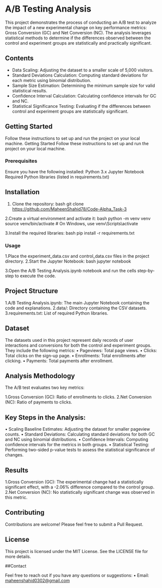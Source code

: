 # A/B Testing Analysis

This project demonstrates the process of conducting an A/B test to analyze the impact of a new experimental change on key performance metrics: Gross Conversion (GC) and Net Conversion (NC). The analysis leverages statistical methods to determine if the differences observed between the control and experiment groups are statistically and practically significant.

## Contents

-	Data Scaling: Adjusting the dataset to a smaller scale of 5,000 visitors.
-	Standard Deviations Calculation: Computing standard deviations for each metric using binomial distribution.
-	Sample Size Estimation: Determining the minimum sample size for valid statistical results.
-	Confidence Interval Calculation: Calculating confidence intervals for GC and NC.
-	Statistical Significance Testing: Evaluating if the differences between control and experiment groups are statistically significant.
  
## Getting Started

Follow these instructions to set up and run the project on your local machine.
Getting Started Follow these instructions to set up and run the project on your local machine.

### Prerequisites
Ensure you have the following installed:
Python 3.x Jupyter Notebook Required Python libraries (listed in requirements.txt)

## Installation

1.	Clone the repository:
    bash
  	git clone https://github.com/MaheenShahid78/Code-Alpha_Task-3

   
2.Create a virtual environment and activate it:
bash
python -m venv venv source venv/bin/activate # On Windows, use venv\Scripts\activate


3.Install the required libraries: bash pip install -r requirements.txt

### Usage

1.Place the experiment_data.csv and control_data.csv files in the project directory.
2.Start the Jupyter Notebook:
bash
jupyter notebook

3.Open the A/B Testing Analysis.ipynb notebook and run the cells step-by-step to execute the code.

## Project Structure

1.A/B Testing Analysis.ipynb: The main Jupyter Notebook containing the code and explanations.
2.data/: Directory containing the CSV datasets. 
3.requirements.txt: List of required Python libraries.

## Dataset

The datasets used in this project represent daily records of user interactions and conversions for both the control and experiment groups. They include the following metrics:
•	Pageviews: Total page views.
•	Clicks: Total clicks on the sign-up page.
•	Enrollments: Total enrollments after clicking.
•	Payments: Total payments after enrollment.

## Analysis Methodology

The A/B test evaluates two key metrics:

1.Gross Conversion (GC): Ratio of enrollments to clicks.
2.Net Conversion (NC): Ratio of payments to clicks.

## Key Steps in the Analysis:

•	Scaling Baseline Estimates: Adjusting the dataset for smaller pageview counts.
•	Standard Deviations: Calculating standard deviations for both GC and NC using binomial distributions.
•	Confidence Intervals: Computing confidence intervals for the metrics in both groups.
•	Statistical Testing: Performing two-sided p-value tests to assess the statistical significance of changes.

## Results

1.Gross Conversion (GC): The experimental change had a statistically significant effect, with a -2.06% difference compared to the control group.
2.Net Conversion (NC): No statistically significant change was observed in this metric.

## Contributing

Contributions are welcome! Please feel free to submit a Pull Request.

## License

This project is licensed under the MIT License. See the LICENSE file for more details.

##Contact

Feel free to reach out if you have any questions or suggestions:
•	Email: maheenshahid0302@gmail.com

